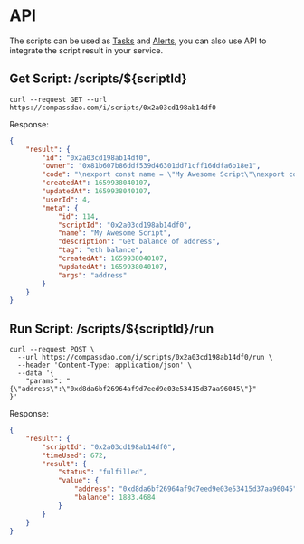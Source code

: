 # API

The scripts can be used as [Tasks](broken-reference) and [Alerts](broken-reference), you can also use API to integrate the script result in your service. &#x20;

## Get Script: /scripts/${scriptId}

```shell
curl --request GET --url https://compassdao.com/i/scripts/0x2a03cd198ab14df0
```

Response:

```json
{
	"result": {
		"id": "0x2a03cd198ab14df0",
		"owner": "0x81b607b86ddf539d46301dd71cff16ddfa6b18e1",
		"code": "\nexport const name = \"My Awesome Script\"\nexport const description = \"Get balance of address\"\nexport const tag = \"eth balance\"\n\nconst formatBalance = (wei: ethers.BigNumber) =>\n  Number(Number(ethers.utils.formatEther(wei)).toFixed(4))\n\nexport const run = async ({ address }: Record<string, string>) => {\n  const provider = sdk.getDefaultProvider(\"ethereum\")\n  const balance = await provider.getBalance(address)\n\n  return {\n    address,\n    balance: formatBalance(balance),\n  }\n}\n",
		"createdAt": 1659938040107,
		"updatedAt": 1659938040107,
		"userId": 4,
		"meta": {
			"id": 114,
			"scriptId": "0x2a03cd198ab14df0",
			"name": "My Awesome Script",
			"description": "Get balance of address",
			"tag": "eth balance",
			"createdAt": 1659938040107,
			"updatedAt": 1659938040107,
			"args": "address"
		}
	}
}
```

## Run Script: /scripts/${scriptId}/run

```shell
curl --request POST \
  --url https://compassdao.com/i/scripts/0x2a03cd198ab14df0/run \
  --header 'Content-Type: application/json' \
  --data '{
	"params": "{\"address\":\"0xd8da6bf26964af9d7eed9e03e53415d37aa96045\"}"
}'
```

Response:

```json
{
	"result": {
		"scriptId": "0x2a03cd198ab14df0",
		"timeUsed": 672,
		"result": {
			"status": "fulfilled",
			"value": {
				"address": "0xd8da6bf26964af9d7eed9e03e53415d37aa96045",
				"balance": 1883.4684
			}
		}
	}
}
```
